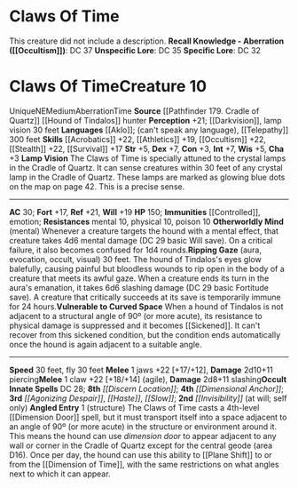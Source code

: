 ﻿---
ac: '30'
alignment: NE
all_resistance: null
burrow_speed: null
charisma: '+3'
climb_speed: null
constitution: '+3'
creature_ability:
- Angled Entry
- Lamp Vision
- Otherworldly Mind
- Ripping Gaze
- Vulnerable to Curved Space
creature_family: null
description: 'This creature did not include a description.<br/><br/><b><u>Recall Knowledge
  - Aberration</u> ( [[DATABASE/skill/Occultism|Occultism]] )</b>: DC 37<br/><b><u>Unspecific
  Lore</u></b>: DC 35<br/><b><u>Specific Lore</u></b>: DC 32'
dexterity: '+7'
element: null
fly_speed: '30'
fortitude: '+17'
hardness: null
hp: '150'
id: '1973'
immunity:
- '[[DATABASE/condition/Controlled|controlled]]'
- '[[DATABASE/trait/Emotion|emotion]]'
intelligence: '+7'
land_speed: '30'
language:
- '[[DATABASE/language/Aklo|Aklo]] ; (can''t speak any language)'
- '[[DATABASE/monsterability/Telepathy|telepathy]] 300 feet'
level: '10'
max_speed: '30'
name: Claws Of Time
perception: '+21'
rarity: Unique
reflex: '+21'
resistance:
- '[[DATABASE/trait/Mental|mental]] 10'
- physical 10
- '[[DATABASE/trait/Poison|poison]] 10'
rus_type_level: null
school: null
sense:
- '[[DATABASE/monsterability/Darkvision|greater darkvision]]'
- lamp vision 30 feet
size: Medium
skill:
- '[[DATABASE/skill/Acrobatics|Acrobatics]] +22'
- '[[DATABASE/skill/Athletics|Athletics]] +19'
- '[[DATABASE/skill/Occultism|Occultism]] +22'
- '[[DATABASE/skill/Stealth|Stealth]] +22'
- '[[DATABASE/skill/Survival|Survival]] +17'
source: '[[DATABASE/source/Pathfinder 179. Cradle of Quartz|Pathfinder #179: Cradle
  of Quartz]]'
speed:
- 30 feet
- fly 30 feet
spell:
- '[[DATABASE/spell/Agonizing Despair|Agonizing Despair]]'
- '[[DATABASE/spell/Dimensional Anchor|Dimensional Anchor]]'
- '[[DATABASE/spell/Discern Location|Discern Location]]'
- '[[DATABASE/spell/Haste|Haste]]'
- '[[DATABASE/spell/Invisibility|Invisibility]]'
- '[[DATABASE/spell/Slow|Slow]]'
strength: '+5'
strength_req: '5'
strongest_save:
- Reflex
swim_speed: null
trait:
- '[[DATABASE/trait/Aberration|Aberration]]'
- '[[DATABASE/trait/Time|Time]]'
- '[[DATABASE/trait/Unique|Unique]]'
type: Creature
vision: Greater darkvision
weakest_save:
- Fortitude
weakness: null
will: '+19'
wisdom: '+5'

---
# Claws Of Time

This creature did not include a description.
**Recall Knowledge - Aberration ([[Occultism]])**: DC 37
**Unspecific Lore**: DC 35
**Specific Lore**: DC 32

# Claws Of Time<span class="item-type">Creature 10</span>

<span class="trait-unique item-trait">Unique</span><span class="trait-alignment item-trait">NE</span><span class="trait-size item-trait">Medium</span><span class="item-trait">Aberration</span><span class="item-trait">Time</span>
**Source** [[Pathfinder 179. Cradle of Quartz]]
[[Hound of Tindalos]] hunter
**Perception** +21; [[Darkvision]], lamp vision 30 feet
**Languages** [[Aklo]]; (can't speak any language), [[Telepathy]] 300 feet
**Skills** [[Acrobatics]] +22, [[Athletics]] +19, [[Occultism]] +22, [[Stealth]] +22, [[Survival]] +17
**Str** +5, **Dex** +7, **Con** +3, **Int** +7, **Wis** +5, **Cha** +3
**Lamp Vision** The Claws of Time is specially attuned to the crystal lamps in the Cradle of Quartz. It can sense creatures within 30 feet of any crystal lamp in the Cradle of Quartz. These lamps are marked as glowing blue dots on the map on page 42. This is a precise sense.

---
**AC** 30; **Fort** +17, **Ref** +21, **Will** +19
**HP** 150; **Immunities** [[Controlled]], emotion; **Resistances** mental 10, physical 10, poison 10
<span class="in-box-ability">**Otherworldly Mind** (mental) Whenever a creature targets the hound with a mental effect, that creature takes 4d6 mental damage (DC 29 basic Will save). On a critical failure, it also becomes confused for 1d4 rounds.</span><span class="in-box-ability">**Ripping Gaze** (aura, evocation, occult, visual) 30 feet. The hound of Tindalos's eyes glow balefully, causing painful but bloodless wounds to rip open in the body of a creature that meets its awful gaze. When a creature ends its turn in the aura's emanation, it takes 6d6 slashing damage (DC 29 basic Fortitude save). A creature that critically succeeds at its save is temporarily immune for 24 hours.</span><span class="in-box-ability">**Vulnerable to Curved Space** When a hound of Tindalos is not adjacent to a structural angle of 90º (or more acute), its resistance to physical damage is suppressed and it becomes [[Sickened]]. It can't recover from this sickened condition, but the condition ends automatically once the hound is again adjacent to a suitable angle.</span>

---
**Speed** 30 feet, fly 30 feet
<span class="in-box-ability">**Melee** <span class="action-icon">1</span> jaws +22 [+17/+12], **Damage** 2d10+11 piercing</span><span class="in-box-ability">**Melee** <span class="action-icon">1</span> claw +22 [+18/+14] (agile), **Damage** 2d8+11 slashing</span>**Occult Innate Spells** DC 28; **8th** _[[Discern Location]]_; **4th** _[[Dimensional Anchor]]_; **3rd** _[[Agonizing Despair]]_, _[[Haste]]_, _[[Slow]]_; **2nd** _[[Invisibility]]_ (at will; self only)
<span class="in-box-ability">**Angled Entry** <span class="action-icon">1</span> (structure) The Claws of Time casts a 4th-level [[Dimension Door]] spell, but it must transport itself into a space adjacent to an angle of 90º (or more acute) in the structure or environment around it. This means the hound can use _dimension door_ to appear adjacent to any wall or corner in the Cradle of Quartz except for the central geode (area D16).
 Once per day, the hound can use this ability to [[Plane Shift]] to or from the [[Dimension of Time]], with the same restrictions on what angles next to which it can appear.</span>
